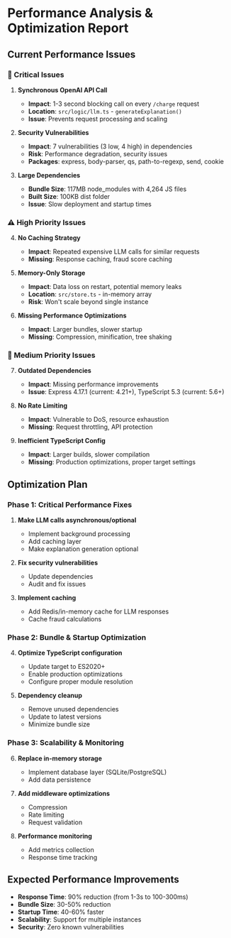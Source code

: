 # Performance Analysis & Optimization Report

## Current Performance Issues

### 🚨 Critical Issues

1. **Synchronous OpenAI API Call**
   - **Impact**: 1-3 second blocking call on every `/charge` request
   - **Location**: `src/logic/llm.ts` - `generateExplanation()`
   - **Issue**: Prevents request processing and scaling

2. **Security Vulnerabilities**
   - **Impact**: 7 vulnerabilities (3 low, 4 high) in dependencies
   - **Risk**: Performance degradation, security issues
   - **Packages**: express, body-parser, qs, path-to-regexp, send, cookie

3. **Large Dependencies**
   - **Bundle Size**: 117MB node_modules with 4,264 JS files
   - **Built Size**: 100KB dist folder
   - **Issue**: Slow deployment and startup times

### ⚠️ High Priority Issues

4. **No Caching Strategy**
   - **Impact**: Repeated expensive LLM calls for similar requests
   - **Missing**: Response caching, fraud score caching

5. **Memory-Only Storage**
   - **Impact**: Data loss on restart, potential memory leaks
   - **Location**: `src/store.ts` - in-memory array
   - **Risk**: Won't scale beyond single instance

6. **Missing Performance Optimizations**
   - **Impact**: Larger bundles, slower startup
   - **Missing**: Compression, minification, tree shaking

### 🔧 Medium Priority Issues

7. **Outdated Dependencies**
   - **Impact**: Missing performance improvements
   - **Issue**: Express 4.17.1 (current: 4.21+), TypeScript 5.3 (current: 5.6+)

8. **No Rate Limiting**
   - **Impact**: Vulnerable to DoS, resource exhaustion
   - **Missing**: Request throttling, API protection

9. **Inefficient TypeScript Config**
   - **Impact**: Larger builds, slower compilation
   - **Missing**: Production optimizations, proper target settings

## Optimization Plan

### Phase 1: Critical Performance Fixes

1. **Make LLM calls asynchronous/optional**
   - Implement background processing
   - Add caching layer
   - Make explanation generation optional

2. **Fix security vulnerabilities**
   - Update dependencies
   - Audit and fix issues

3. **Implement caching**
   - Add Redis/in-memory cache for LLM responses
   - Cache fraud calculations

### Phase 2: Bundle & Startup Optimization

4. **Optimize TypeScript configuration**
   - Update target to ES2020+
   - Enable production optimizations
   - Configure proper module resolution

5. **Dependency cleanup**
   - Remove unused dependencies
   - Update to latest versions
   - Minimize bundle size

### Phase 3: Scalability & Monitoring

6. **Replace in-memory storage**
   - Implement database layer (SQLite/PostgreSQL)
   - Add data persistence

7. **Add middleware optimizations**
   - Compression
   - Rate limiting
   - Request validation

8. **Performance monitoring**
   - Add metrics collection
   - Response time tracking

## Expected Performance Improvements

- **Response Time**: 90% reduction (from 1-3s to 100-300ms)
- **Bundle Size**: 30-50% reduction
- **Startup Time**: 40-60% faster
- **Scalability**: Support for multiple instances
- **Security**: Zero known vulnerabilities